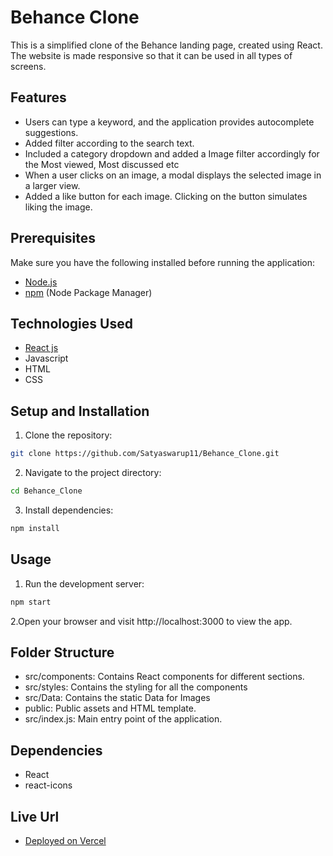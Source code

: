 # Behance Clone 

 This is a simplified clone of the Behance landing page, created using React. The website is made responsive so that it can be used in all types of screens.

## Features 

- Users can type a keyword, and the application provides autocomplete suggestions.
- Added filter according to the search text.
- Included a category dropdown and added a Image filter accordingly for the Most viewed, Most discussed etc
- When a user clicks on an image, a modal displays the selected image in a larger view.
- Added a like button for each image. Clicking on the button simulates liking the image.

## Prerequisites

Make sure you have the following installed before running the application:

- [Node.js](https://nodejs.org/)
- [npm](https://www.npmjs.com/) (Node Package Manager)
## Technologies Used

- [React js](https://react.dev/learn)
- Javascript
- HTML
- CSS

## Setup and Installation

1. Clone the repository:
```bash
git clone https://github.com/Satyaswarup11/Behance_Clone.git
 ```

2. Navigate to the project directory:

```bash
cd Behance_Clone
```

3. Install dependencies:

```bash
npm install
```

## Usage

1. Run the development server:
```bash
npm start
```
2.Open your browser and visit http://localhost:3000 to view the app.

## Folder Structure
- src/components: Contains React components for different sections.
- src/styles: Contains the styling for all the components
- src/Data: Contains the static Data for Images
- public: Public assets and HTML template.
- src/index.js: Main entry point of the application.

## Dependencies
- React
- react-icons

## Live Url
- [Deployed on Vercel](https://behance-clone-phi.vercel.app/)


